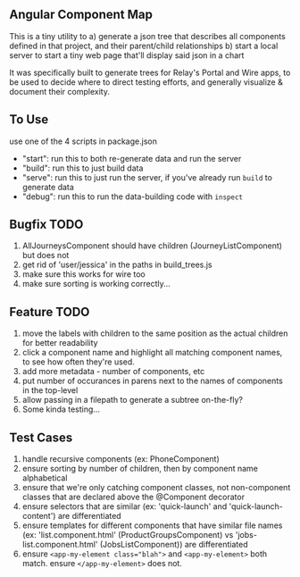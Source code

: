 ## Angular Component Map
This is a tiny utility to 
  a) generate a json tree that describes all components defined in that project, and  their parent/child relationships
  b) start a local server to start a tiny web page that'll display said json in a chart 

It was specifically built to generate trees for Relay's Portal and Wire apps, to be used to decide where to direct testing efforts, and generally visualize & document their complexity.

## To Use 
use one of the 4 scripts in package.json 
  - "start": run this to both re-generate data and run the server
  - "build": run this to just build data
  - "serve": run this to just run the server, if you've already run `build` to generate data
  - "debug": run this to run the data-building code with `inspect`

## Bugfix TODO
1) AllJourneysComponent should have children (JourneyListComponent) but does not
2) get rid of 'user/jessica' in the paths in build_trees.js
3) make sure this works for wire too
4) make sure sorting is working correctly...

## Feature TODO
1) move the labels with children to the same position as the actual children for better readability
2) click a component name and highlight all matching component names, to see how often they're used.  
3) add more metadata - number of components, etc
4) put number of occurances in parens next to the names of components in the top-level
5) allow passing in a filepath to generate a subtree on-the-fly?
6) Some kinda testing...

## Test Cases
1) handle recursive components (ex: PhoneComponent)
2) ensure sorting by number of children, then by component name alphabetical  
3) ensure that we're only catching component classes, not non-component classes that are declared above the @Component decorator
4) ensure selectors that are similar (ex: 'quick-launch' and 'quick-launch-content') are differentiated 
5) ensure templates for different components that have similar file names (ex: 'list.component.html' (ProductGroupsComponent) vs 'jobs-list.component.html' (JobsListComponent)) are differentiated
6) ensure `<app-my-element class="blah">` and `<app-my-element>` both match.  ensure `</app-my-element>` does not. 